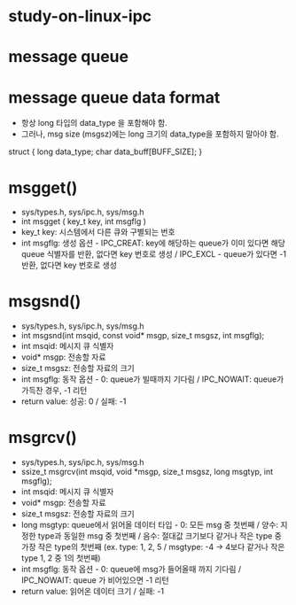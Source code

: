 # study-on-linux-ipc

# message queue

# message queue data format
- 항상 long 타입의 data_type 을 포함해야 함.
- 그러나, msg size (msgsz)에는 long 크기의 data_type을 포함하지 말아야 함. 

struct {
   long data_type;
   char data_buff[BUFF_SIZE];
}

# msgget()
- sys/types.h, sys/ipc.h, sys/msg.h
- int msgget ( key_t key, int msgflg )
- key_t key: 시스템에서 다른 큐와 구별되는 번호
- int msgflg: 생성 옵션 - IPC_CREAT: key에 해당하는 queue가 이미 있다면 해당 queue 식별자를 반환, 없다면 key 번호로 생성  / IPC_EXCL - queue가 있다면 -1 반환, 없다면 key 번호로 생성



# msgsnd()

- sys/types.h, sys/ipc.h, sys/msg.h
- int msgsnd(int msqid, const void* msgp, size_t msgsz, int msgflg);
- int msqid: 메시지 큐 식별자
- void* msgp: 전송할 자료
- size_t msgsz: 전송할 자료의 크기
- int msgflg: 동작 옵션 - 0: queue가 빌때까지 기다림 / IPC_NOWAIT: queue가 가득찬 경우, -1 리턴
- return value: 성공: 0 / 실패: -1

# msgrcv()

- sys/types.h, sys/ipc.h, sys/msg.h
- ssize_t msgrcv(int msqid, void *msgp, size_t msgsz, long msgtyp, int msgflg);
- int msqid: 메시지 큐 식별자
- void* msgp: 전송할 자료
- size_t msgsz: 전송할 자료의 크기
- long msgtyp: queue에서 읽어올 데이터 타입 - 0: 모든 msg 중 첫번째 / 양수: 지정한 type과 동일한 msg 중 첫번째 / 음수: 절대값 크기보다 같거나 작은 type 중 가장 작은 type의 첫번째 (ex. type: 1, 2, 5 / msgtype: -4 -> 4보다 같거나 작은 type 1, 2 중 1의 첫번째)
- int msgflg: 동작 옵션 - 0: queue에 msg가 들어올때 까지 기다림 / IPC_NOWAIT: queue 가 비어있으면 -1 리턴
- return value: 읽어온 데이터 크기 / 실패: -1 


